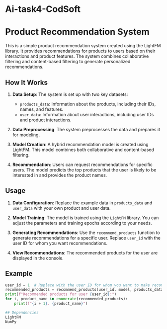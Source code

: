 # Ai-task4-CodSoft
# Product Recommendation System

This is a simple product recommendation system created using the LightFM library. It provides recommendations for products to users based on their interactions and product features. The system combines collaborative filtering and content-based filtering to generate personalized recommendations.

## How It Works

1. **Data Setup**: The system is set up with two key datasets:

   - `products_data`: Information about the products, including their IDs, names, and features.
   - `user_data`: Information about user interactions, including user IDs and product interactions.

2. **Data Preprocessing**: The system preprocesses the data and prepares it for modeling.

3. **Model Creation**: A hybrid recommendation model is created using LightFM. This model combines both collaborative and content-based filtering.

4. **Recommendation**: Users can request recommendations for specific users. The model predicts the top products that the user is likely to be interested in and provides the product names.

## Usage

1. **Data Configuration**: Replace the example data in `products_data` and `user_data` with your own product and user data.

2. **Model Training**: The model is trained using the `LightFM` library. You can adjust the parameters and training epochs according to your needs.

3. **Generating Recommendations**: Use the `recommend_products` function to generate recommendations for a specific user. Replace `user_id` with the user ID for whom you want recommendations.

4. **View Recommendations**: The recommended products for the user are displayed in the console.

## Example

```python
user_id = 1  # Replace with the user ID for whom you want to make recommendations
recommended_products = recommend_products(user_id, model, products_data, dataset)
print(f"Recommended products for user {user_id}:")
for i, product_name in enumerate(recommended_products):
    print(f"{i + 1}. {product_name}")

## Dependencies
LightFM
NumPy
